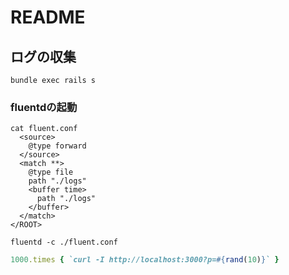 # README

## ログの収集
```shell
bundle exec rails s
```

### fluentdの起動
```
cat fluent.conf
  <source>
    @type forward
  </source>
  <match **>
    @type file
    path "./logs"
    <buffer time>
      path "./logs"
    </buffer>
  </match>
</ROOT>

fluentd -c ./fluent.conf
```

```ruby
1000.times { `curl -I http://localhost:3000?p=#{rand(10)}` }
```
